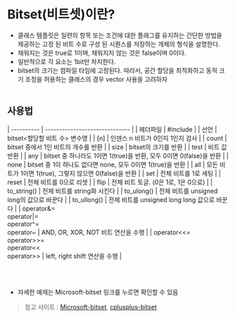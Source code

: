 # Bitset(비트셋)이란?
- 클래스 템플릿은 일련의 항목 또는 조건에 대한 플래그를 유지하는 간단한 방법을 제공하는 고정 된 비트 수로 구성 된 시퀀스를 저장하는 개체의 형식을 설명한다. 
- 채워지는 것은 true로 1이며, 채워지지 않는 것은 false이며 0이다. 
- 일반적으로 각 요소는 1bit만 차지한다.
- bitset의 크기는 컴파일 타임에 고정된다. 따라서, 공간 할당을 최적화하고 동적 크기 조정을 허용하는 클래스의 경우 vector<bool> 사용을 고려하자
<br><br>
## 사용법
| ---------- | ------------------------------ |
| 헤더파일 | #include <bitset> |
| 선언 | bitset<할당할 비트 수> 변수명 |
| [n] | 인덴스 n 비트가 0인지 1인지 검사 |
| count | bitset 중에서 1인 비트의 개수를 반환 | 
| size | bitset의 크기를 반환 |
| test | 비트 값 반환 |
| any | bitset 중 하나라도 1이면 1(true)을 반환, 모두 0이면 0(false)을 반환 |
| none | bitset 중 1이 하나도 없다면 none, 모두 0이면 1(true)을 반환 |
| all | 모든 비트가 1이면 1(true), 그렇지 않으면 0(false)을 반환 |
| set | 전체 비트를 1로 세팅 |
| reset | 전체 비트를 0으로 리셋 |
| flip | 전체 비트 토글. (0은 1로, 1은 0으로) |
| to_string() | 전체 비트를 string화 시킨다 | 
| to_ulong() | 전체 비트를 unsigned long의 값으로 바꾼다 |
| to_ullong() | 전체 비트를 unsigned long long 값으로 바꾼다 |
| operator&=<br>operator|=<br>operator^=<br>operator~ | AND, OR, XOR, NOT 비트 연산을 수행 |
| operator<<=<br>operator>>=<br>operator<<<br>operator>> | left, right shift 연산을 수행 |
  
  
<br><br>
  
- 자세한 예제는 Microsoft-bitset 링크를 누르면 확인할 수 있음
  
> 참고 사이트 : [Microsoft-bitset](https://docs.microsoft.com/ko-kr/cpp/standard-library/bitset?view=msvc-160), [cplusplus-bitset](http://www.cplusplus.com/reference/bitset/bitset/)  
  

